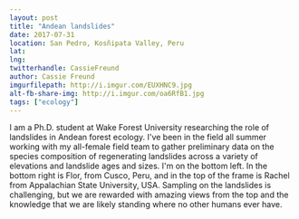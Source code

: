 ```yaml
---
layout: post
title: "Andean landslides"
date: 2017-07-31
location: San Pedro, Kosñipata Valley, Peru
lat: 
lng: 
twitterhandle: CassieFreund
author: Cassie Freund
imgurfilepath: http://i.imgur.com/EUXHNC9.jpg
alt-fb-share-img: http://i.imgur.com/oa6RfB1.jpg
tags: ["ecology"]
---
```

	
	
I am a Ph.D. student at Wake Forest University researching the role of landslides in Andean forest ecology. I've been in the field all summer working with my all-female field team to gather preliminary data on the species composition of regenerating landslides across a variety of elevations and landslide ages and sizes. I'm on the bottom left. In the bottom right is Flor, from Cusco, Peru, and in the top of the frame is Rachel from Appalachian State University, USA. Sampling on the landslides is challenging, but we are rewarded with amazing views from the top and the knowledge that we are likely standing where no other humans ever have. 